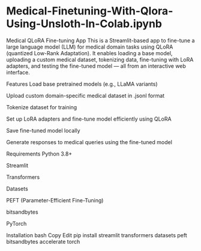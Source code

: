 # Medical-Finetuning-With-Qlora-Using-Unsloth-In-Colab.ipynb
Medical QLoRA Fine-tuning App
This is a Streamlit-based app to fine-tune a large language model (LLM) for medical domain tasks using QLoRA (quantized Low-Rank Adaptation). It enables loading a base model, uploading a custom medical dataset, tokenizing data, fine-tuning with LoRA adapters, and testing the fine-tuned model — all from an interactive web interface.

Features
Load base pretrained models (e.g., LLaMA variants)

Upload custom domain-specific medical dataset in .jsonl format

Tokenize dataset for training

Set up LoRA adapters and fine-tune model efficiently using QLoRA

Save fine-tuned model locally

Generate responses to medical queries using the fine-tuned model

Requirements
Python 3.8+

Streamlit

Transformers

Datasets

PEFT (Parameter-Efficient Fine-Tuning)

bitsandbytes

PyTorch

Installation
bash
Copy
Edit
pip install streamlit transformers datasets peft bitsandbytes accelerate torch
